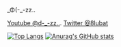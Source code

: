 \_Φ(-\_-zz..  

[Youtube @d-_-zz..](https://www.youtube.com/@d-_-zz..). 
[Twitter @8lubat](https://twitter.com/8lubat)

<!---
8lubat/8lubat is a ✨ special ✨ repository because its `README.md` (this file) appears on your GitHub profile.
You can click the Preview link to take a look at your changes.
--->

[![Top Langs](https://github-readme-stats.vercel.app/api/top-langs/?username=8lubat&theme=noctis_minimus&layout=compact)](https://github.com/anuraghazra/github-readme-stats)
[![Anurag's GitHub stats](https://github-readme-stats.vercel.app/api?username=8lubat&theme=noctis_minimus&show_icons=true)](https://github.com/anuraghazra/github-readme-stats)
